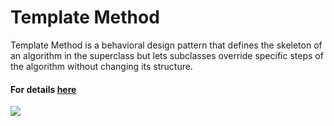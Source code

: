 # Template Method
Template Method is a behavioral design pattern that defines the skeleton of an algorithm in the superclass but lets subclasses override specific steps of the algorithm without changing its structure.
#### For details [here](https://refactoring.guru/design-patterns)
![](https://refactoring.guru/images/patterns/content/template-method/template-method.png)
